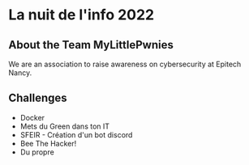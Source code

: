 # La nuit de l'info 2022

## About the Team **MyLittlePwnies**

We are an association to raise awareness on cybersecurity at Epitech Nancy.

## Challenges

- Docker
- Mets du Green dans ton IT
- SFEIR - Création d'un bot discord
- Bee The Hacker!
- Du propre